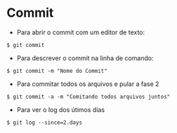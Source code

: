 # Commit

* Para abrir o commit com um editor de texto:
````
$ git commit
````
* Para descrever o commit na linha de comando:
````
$ git commit -m "Nome do Commit"
````
* Para commitar todos os arquivos e pular a fase 2
````
$ git commit -a -m "Comitando todos arquivos juntos"
````
* Para ver o log dos útimos dias 
````
$ git log --since=2.days
````